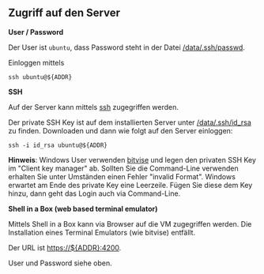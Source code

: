 <h2>Zugriff auf den Server</h2>
<p><strong>User / Password</strong></p>
<p>Der User ist <code>ubuntu</code>, dass Password steht in der Datei <a href="/data/.ssh/passwd">/data/.ssh/passwd</a>.</p>
<p>Einloggen mittels</p>
<pre><code>ssh ubuntu@${ADDR}</code></pre>
<p><strong>SSH</strong></p>
<p>Auf der Server kann mittels <a href="https://wiki.ubuntuusers.de/SSH/">ssh</a> zugegriffen werden.</p>
<p>Der private SSH Key ist auf dem installierten Server unter <a href="/data/.ssh/id_rsa">/data/.ssh/id_rsa</a> zu finden. Downloaden und dann wie folgt auf den Server einloggen:</p>
<pre><code>ssh -i id_rsa ubuntu@${ADDR}</code></pre>
<p><strong>Hinweis</strong>: Windows User verwenden <a href="https://www.bitvise.com/">bitvise</a> und legen den privaten SSH Key im "Client key manager" ab. Sollten Sie die Command-Line verwenden erhalten Sie unter Umständen einen Fehler "invalid Format". Windows erwartet am Ende des private Key eine Leerzeile. Fügen Sie diese dem Key hinzu, dann geht das Login auch via Command-Line.</p>
<p><strong>Shell in a Box (web based terminal emulator)</strong></p>
<p>Mittels Shell in a Box kann via Browser auf die VM zugegriffen werden. Die Installation eines Terminal Emulators (wie bitvise) entfällt.</p>
<p>Der URL ist <a href="https://${ADDR}:4200">https://${ADDR}:4200</a>.</p>
<p>User und Password siehe oben.</p>